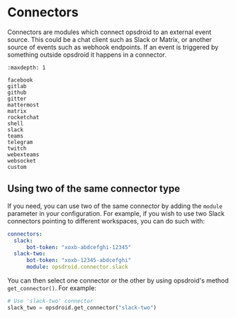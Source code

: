 # Connectors

Connectors are modules which connect opsdroid to an external event source. This could be a chat client such as Slack or Matrix, or another source of events such as webhook endpoints. If an event is triggered by something outside opsdroid it happens in a connector.

```{toctree}
:maxdepth: 1

facebook
gitlab
github
gitter
mattermost
matrix
rocketchat
shell
slack
teams
telegram
twitch
webexteams
websocket
custom
```

## Using two of the same connector type

If you need, you can use two of the same connector by adding the ``module`` parameter in your configuration. For example, if you wish to use two Slack connectors pointing to different workspaces, you can do such with:

```yaml
connectors:
  slack:
      bot-token: "xoxb-abdcefghi-12345"
  slack-two:
      bot-token: "xoxb-12345-abdcefghi"
      module: opsdroid.connector.slack
```

You can then select one connector or the other by using opsdroid's method `get_connector()`. For example:

```python
# Use 'slack-two' connector
slack_two = opsdroid.get_connector("slack-two")
```
